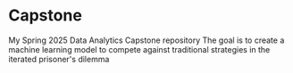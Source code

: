 # Capstone
My Spring 2025 Data Analytics Capstone repository
The goal is to create a machine learning model to compete against traditional strategies in the iterated prisoner's dilemma
